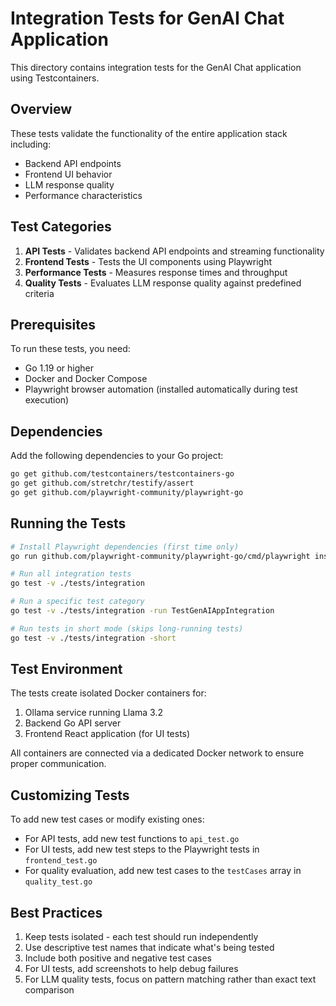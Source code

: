 # Integration Tests for GenAI Chat Application

This directory contains integration tests for the GenAI Chat application using Testcontainers.

## Overview

These tests validate the functionality of the entire application stack including:

- Backend API endpoints
- Frontend UI behavior
- LLM response quality
- Performance characteristics

## Test Categories

1. **API Tests** - Validates backend API endpoints and streaming functionality
2. **Frontend Tests** - Tests the UI components using Playwright
3. **Performance Tests** - Measures response times and throughput
4. **Quality Tests** - Evaluates LLM response quality against predefined criteria

## Prerequisites

To run these tests, you need:

- Go 1.19 or higher
- Docker and Docker Compose
- Playwright browser automation (installed automatically during test execution)

## Dependencies

Add the following dependencies to your Go project:

```bash
go get github.com/testcontainers/testcontainers-go
go get github.com/stretchr/testify/assert
go get github.com/playwright-community/playwright-go
```

## Running the Tests

```bash
# Install Playwright dependencies (first time only)
go run github.com/playwright-community/playwright-go/cmd/playwright install

# Run all integration tests
go test -v ./tests/integration

# Run a specific test category
go test -v ./tests/integration -run TestGenAIAppIntegration

# Run tests in short mode (skips long-running tests)
go test -v ./tests/integration -short
```

## Test Environment

The tests create isolated Docker containers for:

1. Ollama service running Llama 3.2
2. Backend Go API server
3. Frontend React application (for UI tests)

All containers are connected via a dedicated Docker network to ensure proper communication.

## Customizing Tests

To add new test cases or modify existing ones:

- For API tests, add new test functions to `api_test.go`
- For UI tests, add new test steps to the Playwright tests in `frontend_test.go`
- For quality evaluation, add new test cases to the `testCases` array in `quality_test.go`

## Best Practices

1. Keep tests isolated - each test should run independently
2. Use descriptive test names that indicate what's being tested
3. Include both positive and negative test cases
4. For UI tests, add screenshots to help debug failures
5. For LLM quality tests, focus on pattern matching rather than exact text comparison
